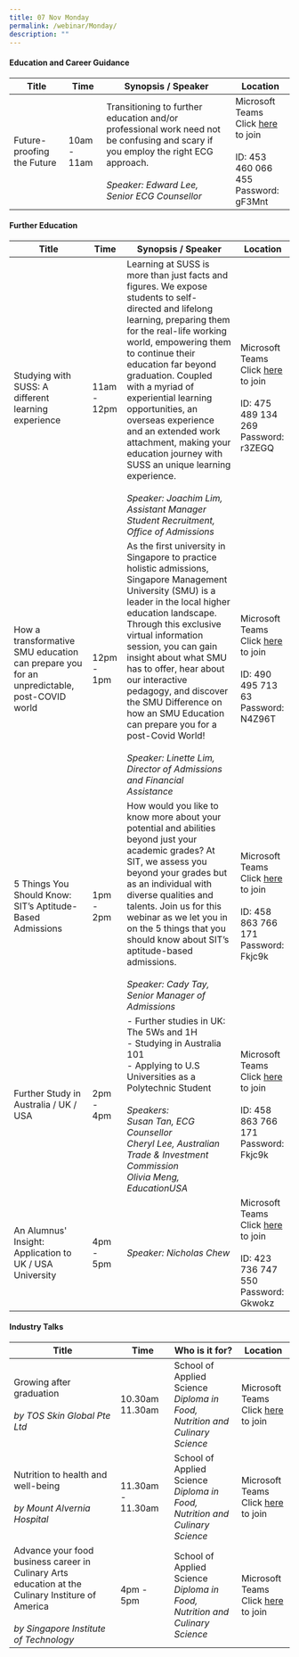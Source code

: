 ```yaml
---
title: 07 Nov Monday
permalink: /webinar/Monday/
description: ""
---
```

#### Education and Career Guidance

| **Title** | **Time** | **Synopsis / Speaker**| **Location**  |
| - | - | - | - |
| Future-proofing the Future | 10am - 11am | Transitioning to further education and/or professional work need not be confusing and scary if you employ the right ECG approach. <br/> <br/> *Speaker: Edward Lee, Senior ECG Counsellor*  |  Microsoft Teams <br/> Click [here](https://teams.microsoft.com/l/meetup-join/19:meeting_YTc5NGIzNjQtYjQ2Yy00ZjhmLWEwNDQtMjIzZjc3NzFjN2Rk@thread.v2/0?context=%7B%22Tid%22:%2225a99bf0-8e72-472a-ae50-adfbdf0df6f1%22,%22Oid%22:%22c083ea69-58c5-4cf2-9ce1-de712a1a8226%22%7D) to join <br/> <br/> ID: 453 460 066 455 <br/> Password: gF3Mnt |

#### Further Education 

| **Title** | **Time** | **Synopsis / Speaker**| **Location**  |
| - | - | - | - |
| Studying with SUSS: A different learning experience  | 11am - 12pm | Learning at SUSS is more than just facts and figures. We expose students to self-directed and lifelong learning, preparing them for the real-life working world, empowering them to continue their education far beyond graduation. Coupled with a myriad of experiential learning opportunities, an overseas experience and an extended work attachment, making your education journey with SUSS an unique learning experience. <br/><br/> *Speaker: Joachim Lim, Assistant Manager Student Recruitment, Office of Admissions*|  Microsoft Teams <br/> Click [here](https://teams.microsoft.com/l/meetup-join/19%3ameeting_NzBkMTg1OTItMGVmOC00ODAxLWE4ZTItNjVjY2FjNmRiYmFh%40thread.v2/0?context=%7b%22Tid%22%3a%2225a99bf0-8e72-472a-ae50-adfbdf0df6f1%22%2c%22Oid%22%3a%22c083ea69-58c5-4cf2-9ce1-de712a1a8226%22%7d) to join <br/> <br/> ID: 475 489 134 269 <br/> Password: r3ZEGQ |
|How a transformative SMU education can prepare you for an unpredictable, post-COVID world  | 12pm - 1pm | As the first university in Singapore to practice holistic admissions, Singapore Management University (SMU) is a leader in the local higher education landscape. Through this exclusive virtual information session, you can gain insight about what SMU has to offer, hear about our interactive pedagogy, and discover the SMU Difference on how an SMU Education can prepare you for a post-Covid World!<br/><br/>*Speaker: Linette Lim, Director of Admissions and Financial Assistance* | Microsoft Teams <br/> Click [here](https://teams.microsoft.com/l/meetup-join/19%3ameeting_NTVlMjg1NTMtOTEzYi00MWRiLThjOWUtMDYyMTgwNThiYTRm%40thread.v2/0?context=%7b%22Tid%22%3a%2225a99bf0-8e72-472a-ae50-adfbdf0df6f1%22%2c%22Oid%22%3a%22c083ea69-58c5-4cf2-9ce1-de712a1a8226%22%7d) to join <br/> <br/> ID: 490 495 713 63 <br/> Password: N4Z96T |
| 5 Things You Should Know: SIT’s Aptitude-Based Admissions  | 1pm - 2pm | How would you like to know more about your potential and abilities beyond just your academic grades? At SIT, we assess you beyond your grades but as an individual with diverse qualities and talents. Join us for this webinar as we let you in on the 5 things that you should know about SIT’s aptitude-based admissions. <br/><br/> *Speaker: Cady Tay, Senior Manager of Admissions* | Microsoft Teams <br/> Click [here](https://teams.microsoft.com/l/meetup-join/19%3ameeting_ZTEzNzk0MjItNDg1OS00MzBiLWFhNzEtOGFmYzBlZjhlY2Jm%40thread.v2/0?context=%7b%22Tid%22%3a%2225a99bf0-8e72-472a-ae50-adfbdf0df6f1%22%2c%22Oid%22%3a%22c083ea69-58c5-4cf2-9ce1-de712a1a8226%22%7d) to join <br/> <br/> ID: 458 863 766 171 <br/> Password: Fkjc9k | 
| Further Study in Australia / UK / USA | 2pm - 4pm |- Further studies in UK: The 5Ws and 1H <br/> - Studying in Australia 101 <br/> - Applying to U.S Universities as a Polytechnic Student<br/><br/> *Speakers: <br/> Susan Tan, ECG Counsellor <br/> Cheryl Lee, Australian Trade & Investment Commission <br/> Olivia Meng, EducationUSA* | Microsoft Teams <br/> Click [here](https://teams.microsoft.com/l/meetup-join/19%3ameeting_MGJiY2VlY2QtZjI3OC00MTVmLTgwZWEtZjY3ZTQ3MGU5MWY5%40thread.v2/0?context=%7b%22Tid%22%3a%2225a99bf0-8e72-472a-ae50-adfbdf0df6f1%22%2c%22Oid%22%3a%22c083ea69-58c5-4cf2-9ce1-de712a1a8226%22%7d) to join <br/> <br/> ID: 458 863 766 171 <br/> Password: Fkjc9k  |
| An Alumnus' Insight: Application to UK / USA University  | 4pm - 5pm | *Speaker: Nicholas Chew* | Microsoft Teams <br/> Click [here](https://teams.microsoft.com/l/meetup-join/19%3ameeting_OGNlZDFiYmEtMzBhZS00NTJlLTg2MjktNzdiZDI2MWRiYjc3%40thread.v2/0?context=%7b%22Tid%22%3a%2225a99bf0-8e72-472a-ae50-adfbdf0df6f1%22%2c%22Oid%22%3a%22c083ea69-58c5-4cf2-9ce1-de712a1a8226%22%7d) to join <br/> <br/> ID: 423 736 747 550 <br/> Password: Gkwokz |

#### Industry Talks

| **Title** | **Time** | **Who is it for?** | **Location** | 
| - | - | - | - |
| Growing after graduation <br/><br/> *by TOS Skin Global Pte Ltd* | 10.30am 11.30am | School of Applied Science <br/> *Diploma in Food, Nutrition and Culinary Science* | Microsoft Teams <br/> Click [here](https://tinyurl.com/TPOF-2022-7-Nov) to join |
| Nutrition to health and well-being  <br/><br/> *by Mount Alvernia Hospital* | 11.30am - 11.30am | School of Applied Science <br/> *Diploma in Food, Nutrition and Culinary Science* | Microsoft Teams <br/> Click [here](https://tinyurl.com/TPOF-2022-7-Nov) to join |
| Advance your food business career in Culinary Arts education at the Culinary Institure of America  <br/><br/> *by Singapore Institute of Technology* | 4pm - 5pm | School of Applied Science <br/> *Diploma in Food, Nutrition and Culinary Science* | Microsoft Teams <br/> Click [here](https://tinyurl.com/TPOF-2022-7-Nov) to join |